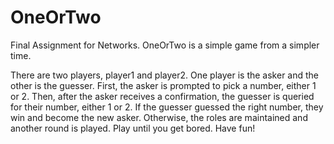 # OneOrTwo
Final Assignment for Networks. OneOrTwo is a simple game from a simpler time.

There are two players, player1 and player2. One player is the asker and the other is the guesser. First, the asker is prompted to pick a number, either 1 or 2. Then, after the asker receives a confirmation, the guesser is queried for their number, either 1 or 2. If the guesser guessed the right number, they win and become the new asker. Otherwise, the roles are maintained and another round is played. Play until you get bored. Have fun!

